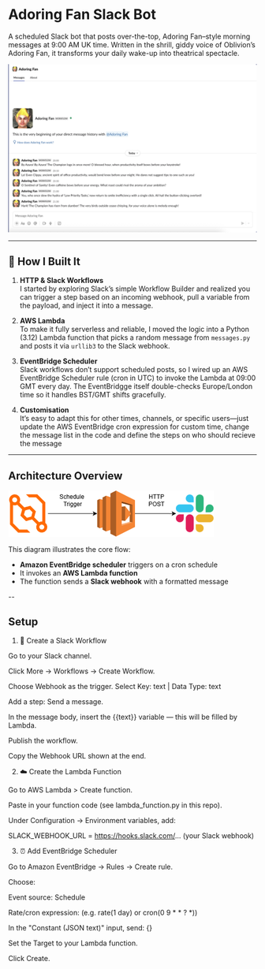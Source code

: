 # Adoring Fan Slack Bot

A scheduled Slack bot that posts over-the-top, Adoring Fan–style morning messages at 9:00 AM UK time. Written in the shrill, giddy voice of Oblivion’s Adoring Fan, it transforms your daily wake-up into theatrical spectacle.

![Adoring Fan Workflow Screenshot](assets/adoring-fan-dm-example.png)

---

## 🚀 How I Built It

1. **HTTP & Slack Workflows**  
   I started by exploring Slack’s simple Workflow Builder and realized you can trigger a step based on an incoming webhook, pull a variable from the payload, and inject it into a message.

2. **AWS Lambda**  
   To make it fully serverless and reliable, I moved the logic into a Python (3.12) Lambda function that picks a random message from `messages.py` and posts it via `urllib3` to the Slack webhook.

3. **EventBridge Scheduler**  
   Slack workflows don’t support scheduled posts, so I wired up an AWS EventBridge Scheduler rule (cron in UTC) to invoke the Lambda at 09:00 GMT every day. The EventBridgge itself double-checks Europe/London time so it handles BST/GMT shifts gracefully.

4. **Customisation**  
   It’s easy to adapt this for other times, channels, or specific users—just update the AWS EventBridge cron expression for custom time, change the message list in the code and define the steps on who should recieve the message

---

## Architecture Overview

![Adoring Fan Diagram Screenshot](assets/lambda-to-slack.png)

This diagram illustrates the core flow:
- **Amazon EventBridge scheduler** triggers on a cron schedule
- It invokes an **AWS Lambda function**
- The function sends a **Slack webhook** with a formatted message

--
## Setup

1. 🔧 Create a Slack Workflow

Go to your Slack channel.

Click More → Workflows → Create Workflow.

Choose Webhook as the trigger. Select Key: text | Data Type: text

Add a step: Send a message.

In the message body, insert the {{text}} variable — this will be filled by Lambda.

Publish the workflow.

Copy the Webhook URL shown at the end.

2. ☁️ Create the Lambda Function

Go to AWS Lambda > Create function.

Paste in your function code (see lambda_function.py in this repo).

Under Configuration → Environment variables, add:

SLACK_WEBHOOK_URL = https://hooks.slack.com/... (your Slack webhook)


3. ⏰ Add EventBridge Scheduler

Go to Amazon EventBridge → Rules → Create rule.

Choose:

Event source: Schedule

Rate/cron expression: (e.g. rate(1 day) or cron(0 9 * * ? *))

In the "Constant (JSON text)" input, send: {}

Set the Target to your Lambda function.

Click Create.


